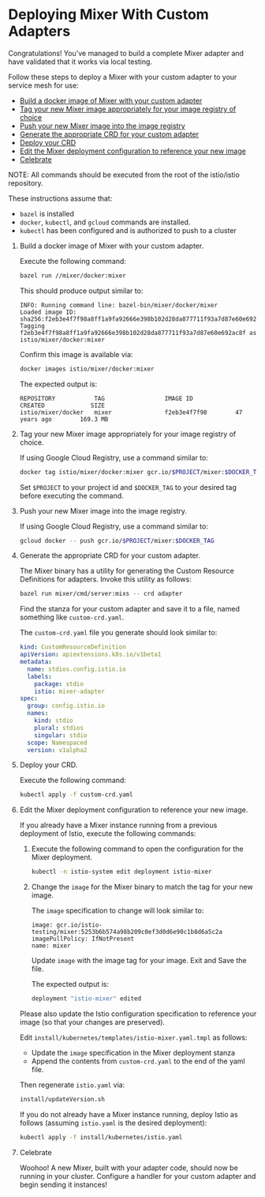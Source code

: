 # Deploying Mixer With Custom Adapters

Congratulations! You've managed to build a complete Mixer adapter and have validated
that it works via local testing.

Follow these steps to deploy a Mixer with your custom adapter to your service
mesh for use:
  * [Build a docker image of Mixer with your custom adapter](#build-a-docker-image-of-mixer-with-your-custom-adapter)
  * [Tag your new Mixer image appropriately for your image registry of choice](#tag-your-new-mixer-image-appropriately-for-your-image-registry-of-choice)
  * [Push your new Mixer image into the image registry](#push-your-new-mixer-image-into-the-image-registry)
  * [Generate the appropriate CRD for your custom adapter](#generate-the-appropriate-crd-for-your-custom-adapter)
  * [Deploy your CRD](#deploy-your-crd)
  * [Edit the Mixer deployment configuration to reference your new image](#edit-the-mixer-deployment-configuration-to-reference-your-new-image)
  * [Celebrate](#celebrate)

NOTE: All commands should be executed from the root of the istio/istio repository.

These instructions assume that:
  * `bazel` is installed
  * `docker`, `kubectl`, and `gcloud` commands are installed.
  * `kubectl` has been configured and is authorized to push to a cluster

1. Build a docker image of Mixer with your custom adapter.

   Execute the following command:

   ```bash
   bazel run //mixer/docker:mixer
   ```

   This should produce output similar to:

   ```
   INFO: Running command line: bazel-bin/mixer/docker/mixer
   Loaded image ID: sha256:f2eb3e4f7f98a8ff1a9fa92666e398b102d28da877711f93a7d87e60e692ac8f
   Tagging f2eb3e4f7f98a8ff1a9fa92666e398b102d28da877711f93a7d87e60e692ac8f as istio/mixer/docker:mixer
   ```

   Confirm this image is available via:

   ```bash
   docker images istio/mixer/docker:mixer
   ```

   The expected output is:

   ```
   REPOSITORY           TAG                 IMAGE ID            CREATED             SIZE
   istio/mixer/docker   mixer               f2eb3e4f7f98        47 years ago        169.3 MB
   ```

1. Tag your new Mixer image appropriately for your image registry of choice.

   If using Google Cloud Registry, use a command similar to:
   
   ```bash
   docker tag istio/mixer/docker:mixer gcr.io/$PROJECT/mixer:$DOCKER_TAG   
   ```
   
   Set `$PROJECT` to your project id and `$DOCKER_TAG` to your desired tag before executing the command.
   
1. Push your new Mixer image into the image registry.

   If using Google Cloud Registry, use a command similar to:
   
   ```bash
   gcloud docker -- push gcr.io/$PROJECT/mixer:$DOCKER_TAG
   ```
   
1. Generate the appropriate CRD for your custom adapter.

   The Mixer binary has a utility for generating the Custom Resource Definitions for adapters. Invoke this utility as follows:
   
   ```bash
   bazel run mixer/cmd/server:mixs -- crd adapter
   ``` 

   Find the stanza for your custom adapter and save it to a file, named something like `custom-crd.yaml`.
   
   The `custom-crd.yaml` file you generate should look similar to:
   
   ```yaml
   kind: CustomResourceDefinition
   apiVersion: apiextensions.k8s.io/v1beta1
   metadata:
     name: stdios.config.istio.io
     labels:
       package: stdio
       istio: mixer-adapter
   spec:
     group: config.istio.io
     names:
       kind: stdio
       plural: stdios
       singular: stdio
     scope: Namespaced
     version: v1alpha2
   ```

1. Deploy your CRD.

   Execute the following command:
   
   ```bash
   kubectl apply -f custom-crd.yaml
   ```
   
1. Edit the Mixer deployment configuration to reference your new image.

   If you already have a Mixer instance running from a previous deployment of Istio, execute the following commands:
   
   1. Execute the following command to open the configuration for the Mixer deployment.
   
      ```bash
      kubectl -n istio-system edit deployment istio-mixer
      ```
      
   1. Change the `image` for the Mixer binary to match the tag for your new image.
   
      The `image` specification to change will look similar to:
      
      ```
      image: gcr.io/istio-testing/mixer:5253b6b574a98b209c0ef3d0d6e90c1b8d6a5c2a
      imagePullPolicy: IfNotPresent
      name: mixer
      ```
      
      Update `image` with the image tag for your image. Exit and Save the file.
      
      The expected output is:
      
      ```bash
      deployment "istio-mixer" edited
      ```
      
   Please also update the Istio configuration specification to reference your image (so that your changes are preserved).
     
   Edit `install/kubernetes/templates/istio-mixer.yaml.tmpl` as follows:
   * Update the `image` specification in the Mixer deployment stanza
   * Append the contents from `custom-crd.yaml` to the end of the yaml file. 
   
   Then regenerate `istio.yaml` via:   
   ```bash
   install/updateVersion.sh
   ```

   If you do not already have a Mixer instance running, deploy Istio as follows (assuming `istio.yaml` is the desired deployment):
   
   ```bash
   kubectl apply -f install/kubernetes/istio.yaml 
   ```
 
 1. Celebrate
 
    Woohoo! A new Mixer, built with your adapter code, should now be running in your cluster. Configure a handler for your custom adapter and begin sending it instances!